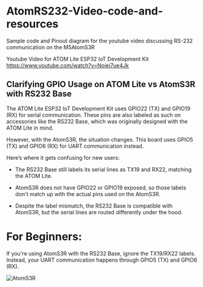 # AtomRS232-Video-code-and-resources
Sample code and Pinout diagram for the youtube video discussing RS-232 communication on the M5AtomS3R

Youtube Video for ATOM Lite ESP32 IoT Development Kit
https://www.youtube.com/watch?v=Noiei7ue4Jk

## Clarifying GPIO Usage on ATOM Lite vs AtomS3R with RS232 Base

The ATOM Lite ESP32 IoT Development Kit uses GPIO22 (TX) and GPIO19 (RX) for serial communication. These pins are also labeled as such on accessories like the RS232 Base, which was originally designed with the ATOM Lite in mind.

However, with the AtomS3R, the situation changes. This board uses GPIO5 (TX) and GPIO6 (RX) for UART communication instead.

Here’s where it gets confusing for new users:

* The RS232 Base still labels its serial lines as TX19 and RX22, matching the ATOM Lite.

*  AtomS3R does not have GPIO22 or GPIO19 exposed, so those labels don't match up with the actual pins used on the AtomS3R.

*  Despite the label mismatch, the RS232 Base is compatible with AtomS3R, but the serial lines are routed differently under the hood.

# For Beginners:
If you're using AtomS3R with the RS232 Base, ignore the TX19/RX22 labels. Instead, your UART communication happens through GPIO5 (TX) and GPIO6 (RX).

![AtomS3R](https://m5stack-doc.oss-cn-shenzhen.aliyuncs.com/680/C126_PinMap_01.jpg "The Device")
